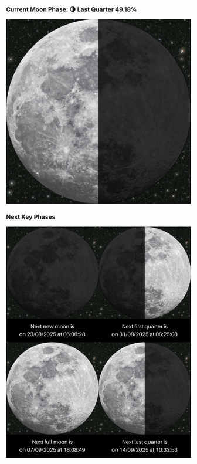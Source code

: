 ### Current Moon Phase: 🌗 Last Quarter 49.18%
![Moon Phase](moonphase.png)
### Next Key Phases
![Gallery](gallery.png)
